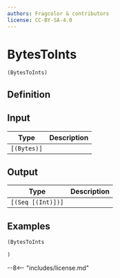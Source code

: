 ```yaml
---
authors: Fragcolor & contributors
license: CC-BY-SA-4.0
---
```



# BytesToInts

```clojure
(BytesToInts)
```


## Definition




## Input

| Type | Description |
|------|-------------|
| `[(Bytes)]` |  |


## Output

| Type | Description |
|------|-------------|
| `[(Seq [(Int)])]` |  |


## Examples

```clojure
(BytesToInts

)
```


--8<-- "includes/license.md"
